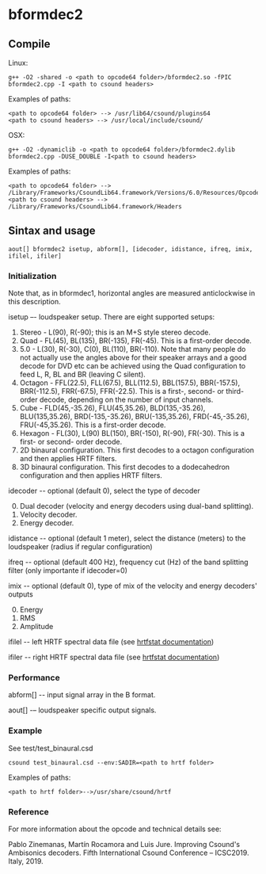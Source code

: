 # bformdec2

## Compile

Linux:
```
g++ -O2 -shared -o <path to opcode64 folder>/bformdec2.so -fPIC bformdec2.cpp -I <path to csound headers>
```

Examples of paths:
```
<path to opcode64 folder> --> /usr/lib64/csound/plugins64
<path to csound headers> --> /usr/local/include/csound/
```

OSX:
```
g++ -O2 -dynamiclib -o <path to opcode64 folder>/bformdec2.dylib bformdec2.cpp -DUSE_DOUBLE -I<path to csound headers>
```

Examples of paths:
```
<path to opcode64 folder> --> /Library/Frameworks/CsoundLib64.framework/Versions/6.0/Resources/Opcodes64 
<path to csound headers> --> /Library/Frameworks/CsoundLib64.framework/Headers
```

## Sintax and usage
```
aout[] bformdec2 isetup, abform[], [idecoder, idistance, ifreq, imix, ifilel, ifiler]
```
### Initialization

Note that, as in bformdec1, horizontal angles are measured anticlockwise in this description.

isetup –- loudspeaker setup. There are eight supported setups:

1. Stereo - L(90), R(-90); this is an M+S style stereo decode.
2. Quad - FL(45), BL(135), BR(-135), FR(-45). This is a first-order decode.
3. 5.0 - L(30), R(-30), C(0), BL(110), BR(-110). Note that many people do not actually use the angles above for their speaker arrays and a good decode for DVD etc can be achieved using the Quad configuration to feed L, R, BL and BR (leaving C silent).
4. Octagon - FFL(22.5), FLL(67.5), BLL(112.5), BBL(157.5), BBR(-157.5), BRR(-112.5), FRR(-67.5), FFR(-22.5). This is a first-, second- or third-order decode, depending on the number of input channels.
5. Cube - FLD(45,-35.26), FLU(45,35.26), BLD(135,-35.26), BLU(135,35.26), BRD(-135,-35.26), BRU(-135,35.26), FRD(-45,-35.26), FRU(-45,35.26). This is a first-order decode.
6. Hexagon - FL(30), L(90) BL(150), BR(-150), R(-90), FR(-30). This is a first- or second- order decode.
21. 2D binaural configuration. This first decodes to a octagon configuration and then applies HRTF filters.
31. 3D binaural configuration. This first decodes to a dodecahedron configuration and then applies HRTF filters.

idecoder -- optional (default 0), select the type of decoder

0. Dual decoder (velocity and energy decoders using dual-band splitting).
1. Velocity decoder.
2. Energy decoder.

idistance -- optional (default 1 meter), select the distance (meters) to the loudspeaker (radius if regular configuration)

ifreq -- optional (default 400 Hz), frequency cut (Hz) of the band splitting filter (only importante if idecoder=0)

imix -- optional (default 0), type of mix of the velocity and energy decoders' outputs

0. Energy
1. RMS
2. Amplitude

ifilel -- left HRTF spectral data file (see [hrtfstat documentation](http://www.csounds.com/manual/html/hrtfstat.html))

ifiler -- right HRTF spectral data file (see [hrtfstat documentation](http://www.csounds.com/manual/html/hrtfstat.html))


### Performance
abform[] -- input signal array in the B format.

aout[] -– loudspeaker specific output signals.

### Example
See test/test_binaural.csd

```
csound test_binaural.csd --env:SADIR=<path to hrtf folder>
```

Examples of paths:

```
<path to hrtf folder>-->/usr/share/csound/hrtf

```
### Reference

For more information about the opcode and technical details see:

Pablo Zinemanas, Martín Rocamora and Luis Jure. Improving Csound's Ambisonics decoders. Fifth International Csound Conference – ICSC2019. Italy, 2019.

